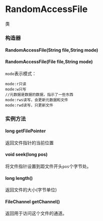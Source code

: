 # RandomAccessFile
类
### 构造器
#### RandomAccessFile(String file,String mode)
#### RandomAccessFile(File file,String mode)
`mode`表示模式：
```
mode:r只读
mode:w只写
//元数据是数据的数据，指示了一些东西
mode:rws读写，会更新元数据和文件
mode:rwd读写，只更新文件
```
### 实例方法
#### long getFilePointer
返回文件指针的当前位置
#### void seek(long pos)
将文件指针设置到距文件开头`pos`个字节处。
#### long length()
返回文件的大小(字节单位)
#### FileChannel getChannel()
返回用于访问这个文件的通道。